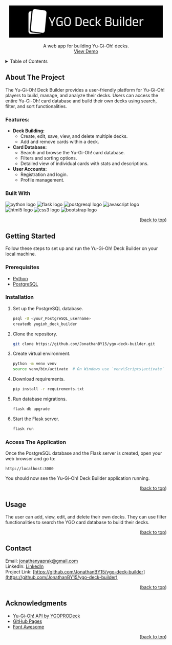 <a id="readme-top"></a>


<!-- PROJECT LOGO -->
<br />
<div align="center">
  <a href="https://github.com/JonathanBY15/ygo-deck-builder">
    <img src="static\images\logo-bg-wide.png" alt="Logo" width="480" height="100">
  </a>

  <p align="center">
    A web app for building Yu-Gi-Oh! decks.
    <br />
    <a href="https://github.com/JonathanBY15/ygo-deck-builder">View Demo</a>
  </p>
</div>



<!-- TABLE OF CONTENTS -->
<details>
  <summary>Table of Contents</summary>
  <ol>
    <li>
      <a href="#about-the-project">About The Project</a>
      <ul>
        <li><a href="#features">Features</a></li>
        <li><a href="#built-with">Built With</a></li>
      </ul>
    </li>
    <li>
      <a href="#getting-started">Getting Started</a>
      <ul>
        <li><a href="#prerequisites">Prerequisites</a></li>
        <li><a href="#installation">Installation</a></li>
      </ul>
    </li>
    <li><a href="#usage">Usage</a></li>
    <li><a href="#contact">Contact</a></li>
    <li><a href="#acknowledgments">Acknowledgments</a></li>
  </ol>
</details>



<!-- ABOUT THE PROJECT -->
## About The Project

The Yu-Gi-Oh! Deck Builder provides a user-friendly platform for Yu-Gi-Oh! players to build, manage, and analyze their decks. Users can access the entire Yu-Gi-Oh! card database and build their own decks using search, filter, and sort functionalities.

### Features:

* **Deck Building:**
    * Create, edit, save, view, and delete multiple decks.
    * Add and remove cards within a deck.
* **Card Database:**
    * Search and browse the Yu-Gi-Oh! card database.
    * Filters and sorting options.
    * Detailed view of individual cards with stats and descriptions.
* **User Accounts:**
    * Registration and login.
    * Profile management.





### Built With
<div align="left">
  <img src="https://cdn.jsdelivr.net/gh/devicons/devicon/icons/python/python-original.svg" height="40" alt="python logo"  />
  <img src="https://cdn.jsdelivr.net/gh/devicons/devicon/icons/flask/flask-original.svg" height="40" alt="flask logo"  />
  <img src="https://cdn.jsdelivr.net/gh/devicons/devicon/icons/postgresql/postgresql-original.svg" height="40" alt="postgresql logo"  />
  <img src="https://cdn.jsdelivr.net/gh/devicons/devicon/icons/javascript/javascript-original.svg" height="40" alt="javascript logo"  />
  <img src="https://cdn.jsdelivr.net/gh/devicons/devicon/icons/html5/html5-original.svg" height="40" alt="html5 logo"  />
  <img src="https://cdn.jsdelivr.net/gh/devicons/devicon/icons/css3/css3-original.svg" height="40" alt="css3 logo"  />
  <img src="https://cdn.jsdelivr.net/gh/devicons/devicon/icons/bootstrap/bootstrap-original.svg" height="40" alt="bootstrap logo"  />
</div>



<p align="right">(<a href="#readme-top">back to top</a>)</p>


<!-- GETTING STARTED -->
## Getting Started

Follow these steps to set up and run the Yu-Gi-Oh! Deck Builder on your local machine.

### Prerequisites

* <a href="https://www.python.org/downloads/">Python</a>
* <a href="https://www.postgresql.org/download/">PostgreSQL</a>

### Installation

1. Set up the PostgreSQL database.
    ```sh
    psql -U <your_PostgreSQL_username>
   createdb yugioh_deck_builder
   ```
2. Clone the repository.
   ```sh
   git clone https://github.com/JonathanBY15/ygo-deck-builder.git
   ```
3. Create virtual environment.
   ```sh
   python -m venv venv
   source venv/bin/activate  # On Windows use `venv\Scripts\activate`
   ```
4. Download requirements.
   ```sh
   pip install -r requirements.txt
   ```
5. Run database migrations.
    ```sh
   flask db upgrade
   ```
6. Start the Flask server.
    ```sh
   flask run
   ```

### Access The Application
Once the PostgreSQL database and the Flask server is created, open your web browser and go to:
```arduino
http://localhost:3000
```
You should now see the Yu-Gi-Oh! Deck Builder application running.


<p align="right">(<a href="#readme-top">back to top</a>)</p>



<!-- USAGE EXAMPLES -->
## Usage

The user can add, view, edit, and delete their own decks. They can use filter functionalities to search the YGO card database to build their decks.


<p align="right">(<a href="#readme-top">back to top</a>)</p>





<!-- CONTACT -->
## Contact
Email: jonathanyaprak@gmail.com
<br />
LinkedIn: [LinkedIn](https://www.linkedin.com/in/jonathan-yaprak/)
<br />
Project Link: [https://github.com/JonathanBY15/ygo-deck-builder](https://github.com/JonathanBY15/ygo-deck-builder)

<p align="right">(<a href="#readme-top">back to top</a>)</p>



<!-- ACKNOWLEDGMENTS -->
## Acknowledgments

* [Yu-Gi-Oh! API by YGOPRODeck](https://ygoprodeck.com/api-guide/)
* [GitHub Pages](https://pages.github.com)
* [Font Awesome](https://fontawesome.com)

<p align="right">(<a href="#readme-top">back to top</a>)</p>
